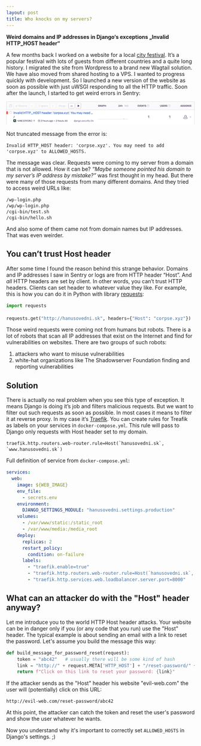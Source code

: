 ```yaml
---
layout: post
title: Who knocks on my servers?
---
```


**Weird domains and IP addresses in Django‘s exceptions „Invalid HTTP_HOST header“**

A few months back I worked on a website for a local [city festival](https://hanusovedni.sk/en/).
It’s a popular festival with lots of guests from different countries and a quite long history.
I migrated the site from Wordpress to a brand new Wagtail solution.
We have also moved from shared hosting to a VPS.
I wanted to progress quickly with development.
So I launched a new version of the website as soon as possible with just uWSGI responding to all the HTTP traffic. 
Soon after the launch, I started to get weird errors in Sentry:

![Screenshot of error in Sentry](/images/sentry-error-invalid-http-host.png)

Not truncated message from the error is:

```
Invalid HTTP_HOST header: 'corpse.xyz'. You may need to add 'corpse.xyz' to ALLOWED_HOSTS.
```

The message was clear.
Requests were coming to my server from a domain that is not allowed.
How it can be?
_“Maybe someone pointed his domain to my server’s IP address by mistake?”_ was first thought in my head.
But there were many of those requests from many different domains.
And they tried to access weird URLs like:

```
/wp-login.php
/wp/wp-login.php
/cgi-bin/test.sh
/cgi-bin/hello.sh
```

And also some of them came not from domain names but IP addresses.
That was even weirder.

## You can’t trust Host header
After some time I found the reason behind this strange behavior.
Domains and IP addresses I saw in Sentry or logs are from HTTP header “Host”.
And _all_ HTTP headers are set by client.
In other words, you can’t trust HTTP headers.
Clients can set header to whatever value they like.
For example, this is how you can do it in Python with library [requests](https://requests.readthedocs.io):

```python
import requests

requests.get("http://hanusovedni.sk", headers={"Host": "corpse.xyz"})
```

Those weird requests were coming not from humans but robots.
There is a lot of robots that scan all IP addresses that exist on the Internet
and find for vulnerabilities on websites. There are two groups of such robots:

1. attackers who want to misuse vulnerabilities
2. white-hat organizations like The Shadowserver Foundation finding and reporting vulnerabilities

## Solution
There is actually no real problem when you see this type of exception.
It means Django is doing it’s job and filters malicious requests.
But we want to filter out such requests as soon as possible.
In most cases it means to filter it at reverse proxy.
In my case it‘s [Traefik](https://traefik.io).
You can create rules for Treafik as labels on your services in `docker-compose.yml`. 
This rule will pass to Django only requests with Host header set to my domain.

```
traefik.http.routers.web-router.rule=Host(`hanusovedni.sk`, `www.hanusovedni.sk`)
```

Full definition of service from `docker-compose.yml`:

```yaml
services:
  web:
    image: ${WEB_IMAGE}
    env_file:
      - secrets.env
    environment:
      DJANGO_SETTINGS_MODULE: "hanusovedni.settings.production"
    volumes:
      - /var/www/static:/static_root
      - /var/www/media:/media_root
    deploy:
      replicas: 2
      restart_policy:
        condition: on-failure
      labels:
        - "traefik.enable=true"
        - "traefik.http.routers.web-router.rule=Host(`hanusovedni.sk`, `www.hanusovedni.sk`)"
        - "traefik.http.services.web.loadbalancer.server.port=8000"
```

## What can an attacker do with the "Host" header anyway?
Let me introduce you to the world HTTP Host header attacks.
Your website can be in danger only if you (or any code that you run) use the "Host" header.
The typical example is about sending an email with a link to reset the password.
Let's assume you build the message this way:

```python
def build_message_for_password_reset(request):
    token = "abc42"   # usually there will be some kind of hash
    link = "http://" + request.META['HTTP_HOST'] + "/reset-password/" + token
    return f"Click on this link to reset your password: {link}"
```

If the attacker sends as the "Host" header his website "evil-web.com" the user will (potentially) click on this URL:

```
http://evil-web.com/reset-password/abc42
```

At this point, the attacker can catch the token and reset the user's password and show the user whatever he wants.

Now you understand why it's important to correctly set `ALLOWED_HOSTS` in Django's settings. ;)
